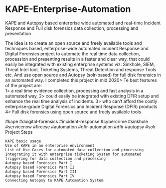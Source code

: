 # KAPE-Enterprise-Automation
KAPE and Autopsy based enterprise wide automated and real-time Incident Response and Full disk forensics data collection, processing and presentation
	

The idea is to create an open source and freely available tools and techniques based, enterprise-wide automated incident Response and Digital Forensics project to automate the real time data collection, procession and presenting results in a faster and clear way, that could easily be integrated with existing enterprise systems viz:  Sinkhole, SIEM, Threat Intel tool, Ticketing Systems, Threat Detection and response Tools etc. And use open source and Autopsy (solr-based) for full disk forensics in an automated way. I completed this project in mid 2020> Te best features of the project are:  
	1> a real time evidence collection, processing and fast analysis in a automated way,
	2> could easily be integrated with existing DFIR setup and enhance the real time analysis of incidents.
	3> who can’t afford the costly enterprise-grade Digital Forensics and Incident Response (DFIR) products
	4> Full disk forensics using open source and freely available tools

#kape #doigital-forensics #incident-response #cybercrime #sinkhole #servicenow #fireeye #automation #dfir-automation #dfir #autopsy #solr
Project Steps

    KAPE basic usage
    Use of KAPE in an enterprise environment
    List of Use Cases for automated data collection and processing
    Integrating it with enterprise ticketing System for automated triggering for data collection and processing
    Autopsy based Forensics Part I
    Autopsy based Forensics Part II
    Autopsy based Forensics Part III
    Autopsy based Forensics Part IV
    Connecting Autopsy to KAPE Automation System
